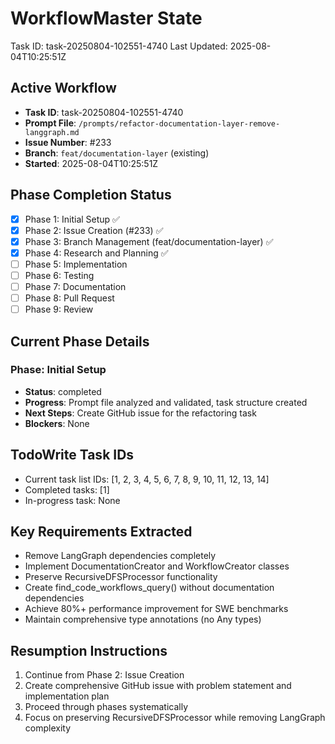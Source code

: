 # WorkflowMaster State
Task ID: task-20250804-102551-4740
Last Updated: 2025-08-04T10:25:51Z

## Active Workflow
- **Task ID**: task-20250804-102551-4740
- **Prompt File**: `/prompts/refactor-documentation-layer-remove-langgraph.md`
- **Issue Number**: #233
- **Branch**: `feat/documentation-layer` (existing)
- **Started**: 2025-08-04T10:25:51Z

## Phase Completion Status
- [x] Phase 1: Initial Setup ✅
- [x] Phase 2: Issue Creation (#233) ✅
- [x] Phase 3: Branch Management (feat/documentation-layer) ✅
- [x] Phase 4: Research and Planning ✅
- [ ] Phase 5: Implementation
- [ ] Phase 6: Testing
- [ ] Phase 7: Documentation
- [ ] Phase 8: Pull Request
- [ ] Phase 9: Review

## Current Phase Details
### Phase: Initial Setup
- **Status**: completed
- **Progress**: Prompt file analyzed and validated, task structure created
- **Next Steps**: Create GitHub issue for the refactoring task
- **Blockers**: None

## TodoWrite Task IDs
- Current task list IDs: [1, 2, 3, 4, 5, 6, 7, 8, 9, 10, 11, 12, 13, 14]
- Completed tasks: [1]
- In-progress task: None

## Key Requirements Extracted
- Remove LangGraph dependencies completely
- Implement DocumentationCreator and WorkflowCreator classes
- Preserve RecursiveDFSProcessor functionality
- Create find_code_workflows_query() without documentation dependencies
- Achieve 80%+ performance improvement for SWE benchmarks
- Maintain comprehensive type annotations (no Any types)

## Resumption Instructions
1. Continue from Phase 2: Issue Creation
2. Create comprehensive GitHub issue with problem statement and implementation plan
3. Proceed through phases systematically
4. Focus on preserving RecursiveDFSProcessor while removing LangGraph complexity